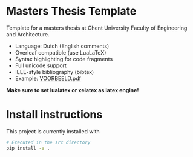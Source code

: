 # Masters Thesis Template

Template for a masters thesis at Ghent University Faculty of Engineering and Architecture.

- Language: Dutch (English comments)
- Overleaf compatible (use LuaLaTeX)
- Syntax highlighting for code fragments
- Full unicode support
- IEEE-style bibliography (bibtex)
- Example: [VOORBEELD.pdf](./VOORBEELD.pdf)

**Make sure to set lualatex or xelatex as latex engine!**

# Install instructions

This project is currently installed with
```bash
# Executed in the src directory
pip install -e .
```

